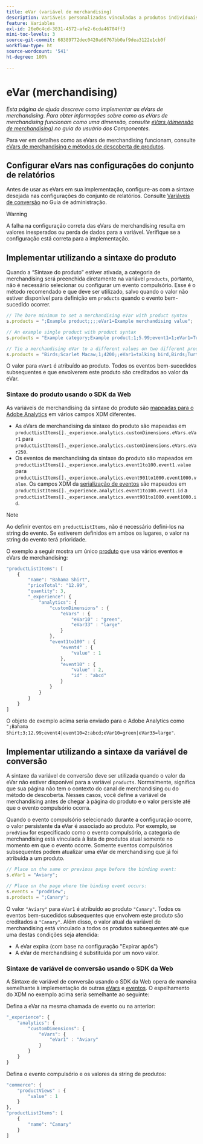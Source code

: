 ```yaml
---
title: eVar (variável de merchandising)
description: Variáveis personalizadas vinculadas a produtos individuais.
feature: Variables
exl-id: 26e0c4cd-3831-4572-afe2-6cda46704ff3
mini-toc-levels: 3
source-git-commit: 68389772dec0420a66767bb0af9dea3122e1cb0f
workflow-type: ht
source-wordcount: '541'
ht-degree: 100%

---
```


# eVar (merchandising)

*Esta página de ajuda descreve como implementar as eVars de merchandising. Para obter informações sobre como as eVars de merchandising funcionam como uma dimensão, consulte [eVars (dimensão de merchandising)](/help/components/dimensions/evar-merchandising.md) no guia do usuário dos Componentes.*

Para ver em detalhes como as eVars de merchandising funcionam, consulte [eVars de merchandising e métodos de descoberta de produtos](https://experienceleague.adobe.com/docs/analytics/admin/admin-tools/conversion-variables/merchandising-evars.html?lang=pt-BR).

## Configurar eVars nas configurações do conjunto de relatórios

Antes de usar as eVars em sua implementação, configure-as com a sintaxe desejada nas configurações do conjunto de relatórios. Consulte [Variáveis de conversão](/help/admin/admin/c-manage-report-suites/c-edit-report-suites/conversion-var-admin/conversion-var-admin.md) no Guia de administração.

>[!WARNING]
>
>A falha na configuração correta das eVars de merchandising resulta em valores inesperados ou perda de dados para a variável. Verifique se a configuração está correta para a implementação.

## Implementar utilizando a sintaxe do produto

Quando a “Sintaxe do produto” estiver ativada, a categoria de merchandising será preenchida diretamente na variável `products`, portanto, não é necessário selecionar ou configurar um evento compulsório. Esse é o método recomendado e que deve ser utilizado, salvo quando o valor não estiver disponível para definição em `products` quando o evento bem-sucedido ocorrer.

```js
// The bare minimum to set a merchandising eVar with product syntax
s.products = ";Example product;;;;eVar1=Example merchandising value";

// An example single product with product syntax
s.products = "Example category;Example product;1;5.99;event1=1;eVar1=Turtles";

// Tie a merchandising eVar to a different values on two different products
s.products = "Birds;Scarlet Macaw;1;4200;;eVar1=talking bird,Birds;Turtle dove;2;550;;eVar1=love birds";
```

O valor para `eVar1` é atribuído ao produto. Todos os eventos bem-sucedidos subsequentes e que envolverem este produto são creditados ao valor da eVar.

### Sintaxe do produto usando o SDK da Web

As variáveis de merchandising da sintaxe do produto são [mapeadas para o Adobe Analytics](https://experienceleague.adobe.com/docs/analytics/implementation/aep-edge/variable-mapping.html?lang=pt-BR) em vários campos XDM diferentes.

* As eVars de merchandising da sintaxe do produto são mapeadas em `productListItems[]._experience.analytics.customDimensions.eVars.eVar1` para `productListItems[]._experience.analytics.customDimensions.eVars.eVar250`.
* Os eventos de merchandising da sintaxe do produto são mapeados em `productListItems[]._experience.analytics.event1to100.event1.value` para `productListItems[]._experience.analytics.event901to1000.event1000.value`. Os campos XDM da [serialização de eventos](events/event-serialization.md) são mapeados em `productListItems[]._experience.analytics.event1to100.event1.id` a `productListItems[]._experience.analytics.event901to1000.event1000.id`.

>[!NOTE]
>
>Ao definir eventos em `productListItems`, não é necessário defini-los na string do evento. Se estiverem definidos em ambos os lugares, o valor na string do evento terá prioridade.

O exemplo a seguir mostra um único [produto](products.md) que usa vários eventos e eVars de merchandising:

```js
"productListItems": [
    {
        "name": "Bahama Shirt",
        "priceTotal": "12.99",
        "quantity": 3,
        "_experience": {
            "analytics": {
                "customDimensions" : {
                    "eVars" : {
                        "eVar10" : "green",
                        "eVar33" : "large"
                    }
                },
                "event1to100" : {
                    "event4" : {
                        "value" : 1
                    },
                    "event10" : {
                        "value" : 2,
                        "id" : "abcd"
                    }
                }
            }
        }
    }
]
```

O objeto de exemplo acima seria enviado para o Adobe Analytics como `";Bahama Shirt;3;12.99;event4|event10=2:abcd;eVar10=green|eVar33=large"`.

## Implementar utilizando a sintaxe da variável de conversão

A sintaxe da variável de conversão deve ser utilizada quando o valor da eVar não estiver disponível para a variável `products`. Normalmente, significa que sua página não tem o contexto do canal de merchandising ou do método de descoberta. Nesses casos, você define a variável de merchandising antes de chegar à página do produto e o valor persiste até que o evento compulsório ocorra.

Quando o evento compulsório selecionado durante a configuração ocorre, o valor persistente da eVar é associado ao produto. Por exemplo, se `prodView` for especificado como o evento compulsório, a categoria de merchandising está vinculada à lista de produtos atual somente no momento em que o evento ocorre. Somente eventos compulsórios subsequentes podem atualizar uma eVar de merchandising que já foi atribuída a um produto.

```js
// Place on the same or previous page before the binding event:
s.eVar1 = "Aviary";

// Place on the page where the binding event occurs:
s.events = "prodView";
s.products = ";Canary";
```

O valor `"Aviary"` para `eVar1` é atribuído ao produto `"Canary"`. Todos os eventos bem-sucedidos subsequentes que envolvem este produto são creditados a `"Canary"`. Além disso, o valor atual da variável de merchandising está vinculado a todos os produtos subsequentes até que uma destas condições seja atendida:

* A eVar expira (com base na configuração &quot;Expirar após&quot;)
* A eVar de merchandising é substituída por um novo valor.

### Sintaxe de variável de conversão usando o SDK da Web

A Sintaxe de variável de conversão usando o SDK da Web opera de maneira semelhante à implementação de outras [eVars](evar.md) e [eventos](events/events-overview.md). O espelhamento do XDM no exemplo acima seria semelhante ao seguinte:

Defina a eVar na mesma chamada de evento ou na anterior:

```js
"_experience": {
    "analytics": {
        "customDimensions": {
            "eVars": {
                "eVar1" : "Aviary"
            }
        }
    }
}
```

Defina o evento compulsório e os valores da string de produtos:

```js
"commerce": {
    "productViews" : {
        "value" : 1
    }
},
"productListItems": [
    {
        "name": "Canary"
    }
]
```
